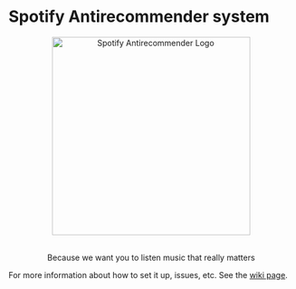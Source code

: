 # Spotify Antirecommender system

<p align="center">
  <img src="https://github.com/user-attachments/assets/703f0815-ab00-43ff-8ce7-e6f2adac8ed6" width="350" alt="Spotify Antirecommender Logo">
  
  <p align="center">
    <BR>
  Because we want you to listen music that really matters
</p>

For more information about how to set it up, issues, etc. See the [wiki page](https://github.com/Pablito2020/anti-recommender/wiki).
